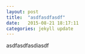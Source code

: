 ```yaml
---
layout: post
title:  "asdfasdfasdf"
date:   2015-08-21 18:17:11
categories: jekyll update
---
```


asdfasdfasdiasdf

